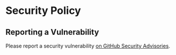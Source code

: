 # Security Policy

## Reporting a Vulnerability

Please report a security vulnerability [on GitHub Security Advisories](https://github.com/xdev-software/testcontainers-java-advanced-imagebuilder/security/advisories/new).
